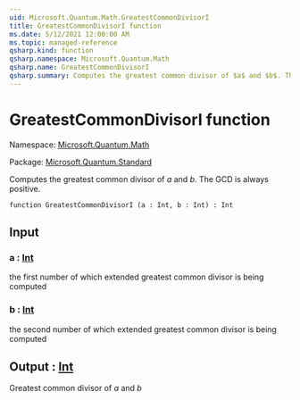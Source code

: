 ```yaml
---
uid: Microsoft.Quantum.Math.GreatestCommonDivisorI
title: GreatestCommonDivisorI function
ms.date: 5/12/2021 12:00:00 AM
ms.topic: managed-reference
qsharp.kind: function
qsharp.namespace: Microsoft.Quantum.Math
qsharp.name: GreatestCommonDivisorI
qsharp.summary: Computes the greatest common divisor of $a$ and $b$. The GCD is always positive.
---
```


# GreatestCommonDivisorI function

Namespace: [Microsoft.Quantum.Math](xref:Microsoft.Quantum.Math)

Package: [Microsoft.Quantum.Standard](https://nuget.org/packages/Microsoft.Quantum.Standard)


Computes the greatest common divisor of $a$ and $b$. The GCD is always positive.

```qsharp
function GreatestCommonDivisorI (a : Int, b : Int) : Int
```


## Input

### a : [Int](xref:microsoft.quantum.qsharp.valueliterals#int-literals)

the first number of which extended greatest common divisor is being computed


### b : [Int](xref:microsoft.quantum.qsharp.valueliterals#int-literals)

the second number of which extended greatest common divisor is being computed



## Output : [Int](xref:microsoft.quantum.qsharp.valueliterals#int-literals)

Greatest common divisor of $a$ and $b$